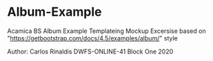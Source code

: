 # Album-Example

Acamica BS Album Example
Templateing Mockup Excersise based on "https://getbootstrap.com/docs/4.5/examples/album/" style

Author:
Carlos Rinaldis
DWFS-ONLINE-41
Block One
2020
